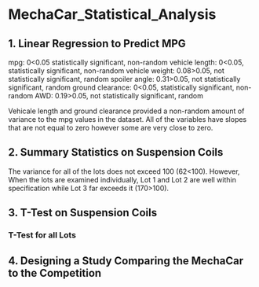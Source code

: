 # MechaCar_Statistical_Analysis

## 1. Linear Regression to Predict MPG

mpg:  0<0.05  statistically significant, non-random
vehicle length: 0<0.05, statistically significant, non-random
vehicle weight: 0.08>0.05, not statistically significant, random
spoiler angle: 0.31>0.05, not statistically significant, random
ground clearance: 0<0.05, statistically significant, non-random
AWD:  0.19>0.05, not statistically significant, random

Vehicale length and ground clearance provided a non-random amount of variance to the mpg values in the dataset.
All of the variables have slopes that are not equal to zero however some are very close to zero.


## 2. Summary Statistics on Suspension Coils

The variance for all of the lots does not exceed 100 (62<100). However, When the lots are examined individually, Lot 1 and Lot 2 are well within specification while Lot 3 far exceeds it (170>100).

## 3. T-Test on Suspension Coils

### T-Test for all Lots


## 4. Designing a Study Comparing the MechaCar to the Competition
